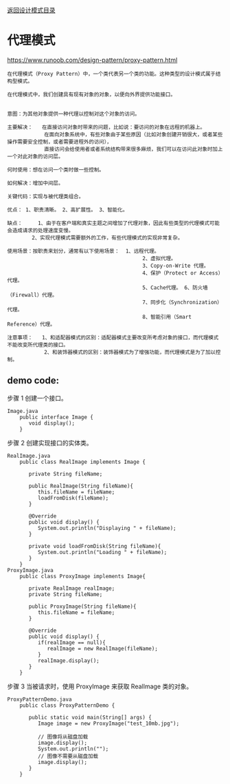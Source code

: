 <p>
    <a href="#" onclick="showITLearnPage('softdesign')">返回设计模式目录</a>
</p>

# 代理模式

<a href="https://www.runoob.com/design-pattern/proxy-pattern.html#" target="_blank">https://www.runoob.com/design-pattern/proxy-pattern.html </a>

	在代理模式（Proxy Pattern）中，一个类代表另一个类的功能。这种类型的设计模式属于结构型模式。

	在代理模式中，我们创建具有现有对象的对象，以便向外界提供功能接口。

    
    意图：为其他对象提供一种代理以控制对这个对象的访问。
    
    主要解决：	在直接访问对象时带来的问题，比如说：要访问的对象在远程的机器上。
                在面向对象系统中，有些对象由于某些原因（比如对象创建开销很大，或者某些操作需要安全控制，或者需要进程外的访问），
                直接访问会给使用者或者系统结构带来很多麻烦，我们可以在访问此对象时加上一个对此对象的访问层。
    
    何时使用：想在访问一个类时做一些控制。
    
    如何解决：增加中间层。
    
    关键代码：实现与被代理类组合。
    
    优点： 1、职责清晰。 2、高扩展性。 3、智能化。
    
    缺点： 	1、由于在客户端和真实主题之间增加了代理对象，因此有些类型的代理模式可能会造成请求的处理速度变慢。 
            2、实现代理模式需要额外的工作，有些代理模式的实现非常复杂。
    
    使用场景：按职责来划分，通常有以下使用场景： 	1、远程代理。 
                                                2、虚拟代理。 
                                                3、Copy-on-Write 代理。 
                                                4、保护（Protect or Access）代理。 
                                                5、Cache代理。 6、防火墙（Firewall）代理。 
                                                7、同步化（Synchronization）代理。 
                                                8、智能引用（Smart Reference）代理。
    
    注意事项： 	1、和适配器模式的区别：适配器模式主要改变所考虑对象的接口，而代理模式不能改变所代理类的接口。 
                2、和装饰器模式的区别：装饰器模式为了增强功能，而代理模式是为了加以控制。

## demo code:

步骤 1 创建一个接口。

	Image.java
		public interface Image {
		   void display();
		}

步骤 2 创建实现接口的实体类。

	RealImage.java
		public class RealImage implements Image {
		 
		   private String fileName;
		 
		   public RealImage(String fileName){
			  this.fileName = fileName;
			  loadFromDisk(fileName);
		   }
		 
		   @Override
		   public void display() {
			  System.out.println("Displaying " + fileName);
		   }
		 
		   private void loadFromDisk(String fileName){
			  System.out.println("Loading " + fileName);
		   }
		}
	ProxyImage.java
		public class ProxyImage implements Image{
		 
		   private RealImage realImage;
		   private String fileName;
		 
		   public ProxyImage(String fileName){
			  this.fileName = fileName;
		   }
		 
		   @Override
		   public void display() {
			  if(realImage == null){
				 realImage = new RealImage(fileName);
			  }
			  realImage.display();
		   }
		}

步骤 3 当被请求时，使用 ProxyImage 来获取 RealImage 类的对象。

	ProxyPatternDemo.java
		public class ProxyPatternDemo {
		   
		   public static void main(String[] args) {
			  Image image = new ProxyImage("test_10mb.jpg");
		 
			  // 图像将从磁盘加载
			  image.display(); 
			  System.out.println("");
			  // 图像不需要从磁盘加载
			  image.display();  
		   }
		}
